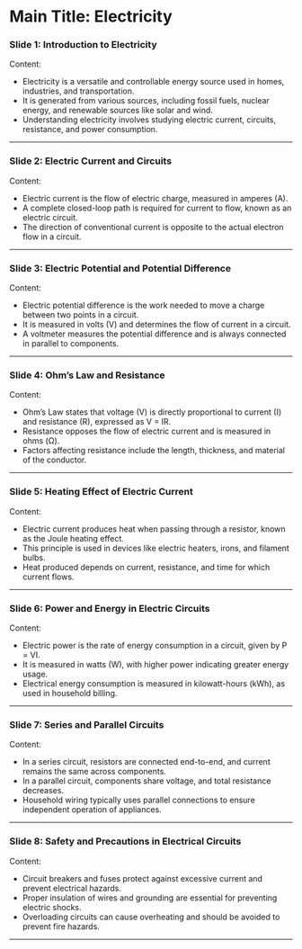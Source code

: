 
# **Main Title: Electricity**  

### **Slide 1: Introduction to Electricity**  
Content:  
- Electricity is a versatile and controllable energy source used in homes, industries, and transportation.  
- It is generated from various sources, including fossil fuels, nuclear energy, and renewable sources like solar and wind.  
- Understanding electricity involves studying electric current, circuits, resistance, and power consumption.  

---

### **Slide 2: Electric Current and Circuits**  
Content:  
- Electric current is the flow of electric charge, measured in amperes (A).  
- A complete closed-loop path is required for current to flow, known as an electric circuit.  
- The direction of conventional current is opposite to the actual electron flow in a circuit.  

---

### **Slide 3: Electric Potential and Potential Difference**  
Content:  
- Electric potential difference is the work needed to move a charge between two points in a circuit.  
- It is measured in volts (V) and determines the flow of current in a circuit.  
- A voltmeter measures the potential difference and is always connected in parallel to components.  

---

### **Slide 4: Ohm’s Law and Resistance**  
Content:  
- Ohm’s Law states that voltage (V) is directly proportional to current (I) and resistance (R), expressed as V = IR.  
- Resistance opposes the flow of electric current and is measured in ohms (Ω).  
- Factors affecting resistance include the length, thickness, and material of the conductor.  

---

### **Slide 5: Heating Effect of Electric Current**  
Content:  
- Electric current produces heat when passing through a resistor, known as the Joule heating effect.  
- This principle is used in devices like electric heaters, irons, and filament bulbs.  
- Heat produced depends on current, resistance, and time for which current flows.  

---

### **Slide 6: Power and Energy in Electric Circuits**  
Content:  
- Electric power is the rate of energy consumption in a circuit, given by P = VI.  
- It is measured in watts (W), with higher power indicating greater energy usage.  
- Electrical energy consumption is measured in kilowatt-hours (kWh), as used in household billing.  

---

### **Slide 7: Series and Parallel Circuits**  
Content:  
- In a series circuit, resistors are connected end-to-end, and current remains the same across components.  
- In a parallel circuit, components share voltage, and total resistance decreases.  
- Household wiring typically uses parallel connections to ensure independent operation of appliances.  

---

### **Slide 8: Safety and Precautions in Electrical Circuits**  
Content:  
- Circuit breakers and fuses protect against excessive current and prevent electrical hazards.  
- Proper insulation of wires and grounding are essential for preventing electric shocks.  
- Overloading circuits can cause overheating and should be avoided to prevent fire hazards.  

---

